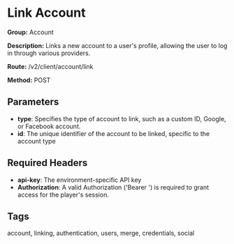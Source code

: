 # Link Account

**Group:** Account

**Description:** Links a new account to a user's profile, allowing the user to log in through various providers.

**Route:** /v2/client/account/link

**Method:** POST

## Parameters

- **type**: Specifies the type of account to link, such as a custom ID, Google, or Facebook account.
- **id**: The unique identifier of the account to be linked, specific to the account type

## Required Headers

- **api-key**: The environment-specific API key
- **Authorization**: A valid Authorization ('Bearer <token>') is required to grant access for the player's session.

## Tags

account, linking, authentication, users, merge, credentials, social
